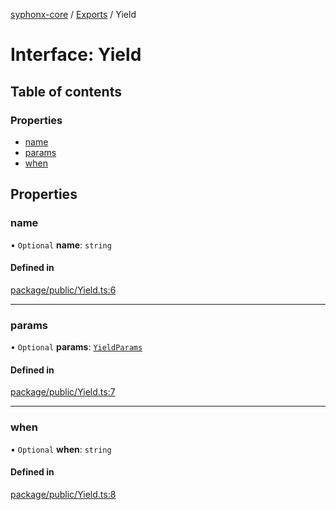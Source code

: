 [syphonx-core](../README.md) / [Exports](../modules.md) / Yield

# Interface: Yield

## Table of contents

### Properties

- [name](Yield.md#name)
- [params](Yield.md#params)
- [when](Yield.md#when)

## Properties

### name

• `Optional` **name**: `string`

#### Defined in

[package/public/Yield.ts:6](https://github.com/dtempx/syphonx-core/blob/4b1bb7c/package/public/Yield.ts#L6)

___

### params

• `Optional` **params**: [`YieldParams`](YieldParams.md)

#### Defined in

[package/public/Yield.ts:7](https://github.com/dtempx/syphonx-core/blob/4b1bb7c/package/public/Yield.ts#L7)

___

### when

• `Optional` **when**: `string`

#### Defined in

[package/public/Yield.ts:8](https://github.com/dtempx/syphonx-core/blob/4b1bb7c/package/public/Yield.ts#L8)
